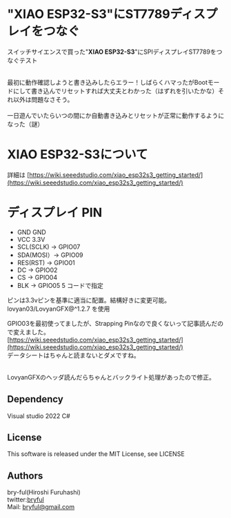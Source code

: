 ﻿# "XIAO ESP32-S3"にST7789ディスプレイをつなぐ
スイッチサイエンスで買った"<b>XIAO ESP32-S3</b>"にSPIディスプレイST7789をつなぐテスト<br>



<br>
最初に動作確認しようと書き込みしたらエラー！しばらくハマったがBootモードにして書き込んでリセットすれば大丈夫とわかった（はずれを引いたかな）それ以外は問題なさそう。<br>
<br>
一日遊んでいたらいつの間にか自動書き込みとリセットが正常に動作するようになった（謎）<br>

# XIAO ESP32-S3について

詳細は
[https://wiki.seeedstudio.com/xiao_esp32s3_getting_started/](https://wiki.seeedstudio.com/xiao_esp32s3_getting_started/)<br>


# ディスプレイ PIN

* GND          GND
* VCC          3.3V
* SCL(SCLK) → GPIO07
* SDA(MOSI）→ GPIO09
* RES(RST)  → GPIO01
* DC        → GPIO02
* CS        → GPIO04
* BLK       → GPIO05 5 コードで指定

ピンは3.3vピンを基準に適当に配置。結構好きに変更可能。<br>
lovyan03/LovyanGFX@^1.2.7 を使用

GPIO03を最初使ってましたが、Strapping Pinなので良くないって記事読んだので変えました。<br>
[https://wiki.seeedstudio.com/xiao_esp32s3_getting_started/](https://wiki.seeedstudio.com/xiao_esp32s3_getting_started/)<br>
データシートはちゃんと読まないとダメですね。<br>

<br>
LovyanGFXのヘッダ読んだらちゃんとバックライト処理があったので修正。<br>


## Dependency
Visual studio 2022 C#

## License
This software is released under the MIT License, see LICENSE

## Authors

bry-ful(Hiroshi Furuhashi)<br>
twitter:[bryful](https://twitter.com/bryful)<br>
Mail: bryful@gmail.com<br>

